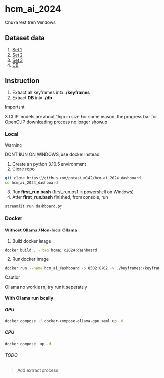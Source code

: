 # hcm_ai_2024
Chu?a test tren Windows

## Dataset data
1. [Set 1](https://www.kaggle.com/datasets/letruonggiangk17ct/hcm-ai-keyframe-extract-1-kf) 
2. [Set 2](https://www.kaggle.com/datasets/huynhmy1/hcm-ai-keyframe-extract-2-kf)
3. [Set 3](https://www.kaggle.com/datasets/letruonggiangk17ct/hcm-ai-keyframe-extract-l25-30)
3. [DB](https://www.kaggle.com/datasets/letruonggiangk17ct/hcm-ai-db)

## Instruction
1. Extract all keyframes into **./keyframes**
2. Extract **DB** into **./db**

> [!IMPORTANT]  
> 3 CLIP models are about 15gb in size
> For some reason, the progress bar for OpenCLIP downloading process no longer showup

### Local
> [!WARNING]  
> DONT RUN ON WINDOWS, use docker instead
1. Create an python 3.10.5 environment
2. Clone repo
```sh
git clone https://github.com/potasium142/hcm_ai_2024_dashboard
cd hcm_ai_2024_dashboard
```
3. Run **first_run.bash** (first_run.ps1 in powershell on Windows)
4. Atfer **first_run.bash** finished, from console, run
```sh
streamlit run dashboard.py
```

### Docker
#### Without Ollama / Non-local Ollama
1. Build docker image
```sh
docker build . --tag hcmai_c2024:dashboard
```
2. Run docker image
```sh
docker run --name hcm_ai_dashboard -p 8502:8502 -v ./keyframes:/keyframes -v ./db:/db hcmai_c2024:dashboard
```

> [!CAUTION]
> Ollama no workie rn, try run it seperately
#### With Ollama run locally
##### GPU
```sh
docker compose -f docker-compose-ollama-gpu.yaml up -d
```

##### CPU
```sh
docker compose  up -d
```

###### TODO
> Add extract process
